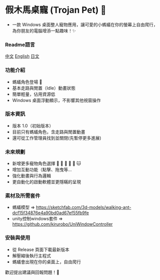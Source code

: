 # 假木馬桌寵 (Trojan Pet) 🎠
- 一款 Windows 桌面整人寵物應用，讓可愛的小螞蟻在你的螢幕上自由爬行，為你朋友的電腦增添一點趣味！✨

### Readme語言
[中文](https://github.com/gg17117144/TrojanPet/blob/main/README-zh.md) [English](https://github.com/gg17117144/TrojanPet/blob/main/README.md) [日文](https://github.com/gg17117144/TrojanPet/blob/main/README-ja.md)

### 功能介紹 
- 螞蟻角色登場 🐜
- 基本走路與閒置（Idle）動畫狀態 
- 簡單輕量，佔用資源低 
- Windows 桌面浮動顯示，不影響其他視窗操作

### 版本資訊
- 版本 1.0（初始版本） 
- 目前只有螞蟻角色，含走路與閒置動畫 
- 還可從工作管理員找到並關閉(先暫停更多進展)

### 未來規劃
- 新增更多寵物角色選擇 🐒 🐶 🐺 🦊 🦝 🐱
- 增加互動功能（點擊、拖曳等...
- 強化動畫與行為邏輯
- 更自動化的啟動軟體並更隱瞞的呈現

### 素材及所需套件
- 螞蟻模型 => https://sketchfab.com/3d-models/walking-ant-dcf15f34876e4a90bd0ad67ef55fb9fe
- unity控制windows套件 => https://github.com/kirurobo/UniWindowController

### 安裝與使用
- 從 Release 頁面下載最新版本
- 解壓縮後執行主程式
- 螞蟻會出現在你的桌面上，自由爬行

歡迎提出建議與回報問題！🫡
